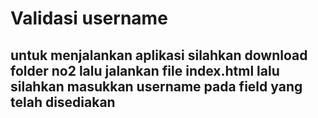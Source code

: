 # Validasi username

## untuk menjalankan aplikasi silahkan download folder no2 lalu jalankan file **index.html** lalu silahkan masukkan username pada field yang telah disediakan
